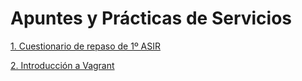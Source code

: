 # Apuntes y Prácticas de Servicios

[1. Cuestionario de repaso de 1º ASIR](./Cuestionariorepaso.md)

[2. Introducción a Vagrant](./IntroduccionVagrant.md)
